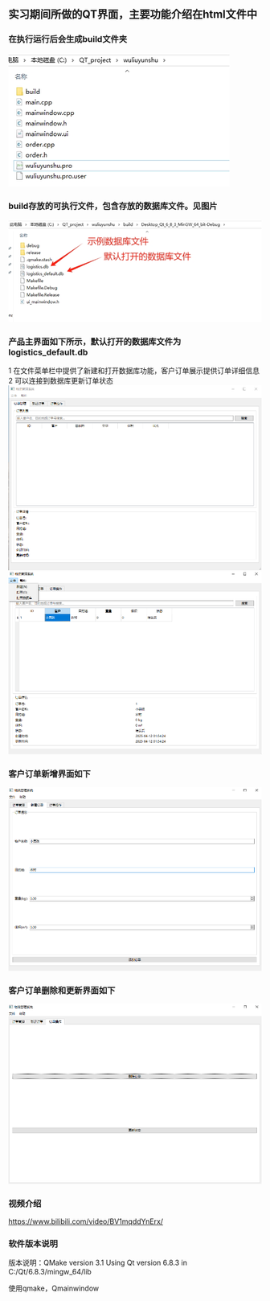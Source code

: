 ## 实习期间所做的QT界面，主要功能介绍在html文件中
### 在执行运行后会生成build文件夹
![示例图片](img/dir.png)

### build存放的可执行文件，包含存放的数据库文件。见图片
![示例图片](img/build.jpg)

### 产品主界面如下所示，默认打开的数据库文件为  logistics_default.db
1 在文件菜单栏中提供了新建和打开数据库功能，客户订单展示提供订单详细信息
2 可以连接到数据库更新订单状态
![示例图片](img/home.png)
![示例图片](img/home2.png)

### 客户订单新增界面如下
![示例图片](img/create.png)

### 客户订单删除和更新界面如下
![示例图片](img/update_delete.png)
### 视频介绍
https://www.bilibili.com/video/BV1mqddYnErx/
### 软件版本说明

版本说明：QMake version 3.1     Using Qt version 6.8.3 in C:/Qt/6.8.3/mingw_64/lib

使用qmake，Qmainwindow
